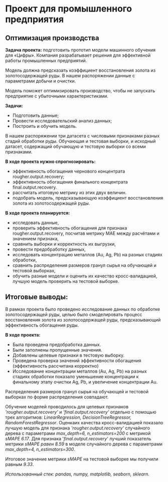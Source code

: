 # Проект для промышленного предприятия
## Оптимизация производства

**Задача проекта:** подготовить прототип модели машинного обучения для «Цифры». Компания разрабатывает решения для эффективной работы промышленных предприятий.

Модель должна предсказать коэффициент восстановления золота из золотосодержащей руды. В нашем распоряжении данные с параметрами добычи и очистки.

Модель поможет оптимизировать производство, чтобы не запускать предприятие с убыточными характеристиками.

**Задачи:**

- Подготовить данные;
- Провести исследовательский анализ данных;
- Построить и обучить модель.

В нашем распоряжении три датасета с числовыми признаками разных стадий обработки руды. Обучающая и тестовая выборки, и исходный датасет, содержащий обучающую и тестовую выборки со всеми признаками.

**В ходе проекта нужно спрогнозировать:**

- эффективность обогащения чернового концентрата rougher.output.recovery;
- эффективность обогащения финального концентрата final.output.recovery.
- рассчитать итоговую метрику из этих двух величин.
- подобрать модель, предсказывающую коэффициент восстановления золота из золотосодержащей руды.

**В ходе проекта планируется:**

- исследовать данные,
- проверить эффективность обогащения для признака rougher.output.recovery, посчитав метрику MAE между расчётами и значением признака,
- сравнить выборки и корректность их выгрузки,
- провести предобработку данных,
- исследовать концентрацию металлов (Au, Ag, Pb) на разных стадиях обработки,
- сравнить распределения размеров гранул сырья на обучающей и тестовой выборках,
- обучить разные модели и оценить их качество кросс-валидацией, лучшую модель проверить на тестовой выборке.

## Итоговые выводы: 

В рамках проекта было проведено исследование данных по обработке золотосодержащей руды, целью было смоделировать процесс восстановления золота из золотосодержащей руды, предсказывающий эффективность обогащения руды.

**В ходе проекта:**

- Была проведена предобработка данных.
- Были заполнены пропущенные значения.
- Добавлены целевые признаки в тестовую выборку.
- Проведена проверка значений эффективности обогащения (эффективность рассчитана корректно)
- Исследование концентрации металлов (Au, Ag, Pb) на разных стадиях обработки показало уменьшение концентрации к финальному этапу очистки Ag, Pb, и увеличение концентрации Au.

Распределения размеров гранул сырья на обучающей и тестовой выборках по форме распределения совпадают.

Обучение моделей проводилось для целевых признаков *'rougher.output.recovery'* и *'final.output.recovery'* отдельно с помощью трех алгоритмов: *LinearRegression, DecisionTreeRegressor, RandomForestRegressor*. Оценкаих качества кросс-валидацией показало лучшую модель для признака *'rougher.output.recovery'* случайного дерева с параметрами *max_depth=6, n_estimators=200* с метрикой *sMAPE 6.17*. Для признака '*final.output.recovery*' лучший показатель метрики *sMAPE равен 8.59* в моделе случайного дерева с параметрами *max_depth=4, n_estimators=300*.

Итоговое значение метрики *sMAPE* на тестовой выборке мы получили равным *9.33*.

*Использованный стек: pandas, numpy, matplotlib, seaborn, sklearn.*
